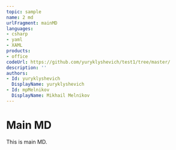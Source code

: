 ```yaml
---
topic: sample
name: 2 md
urlFragment: mainMD
languages:
- csharp
- yaml
- XAML
products:
- office
codeUrl: https://github.com/yuryklyshevich/test1/tree/master/
description: ''
authors:
- Id: yuryklyshevich
  DisplayName: yuryklyshevich
- Id: mpMelnikov
  DisplayName: Mikhail Melnikov
---
```


# Main MD

This is main MD.